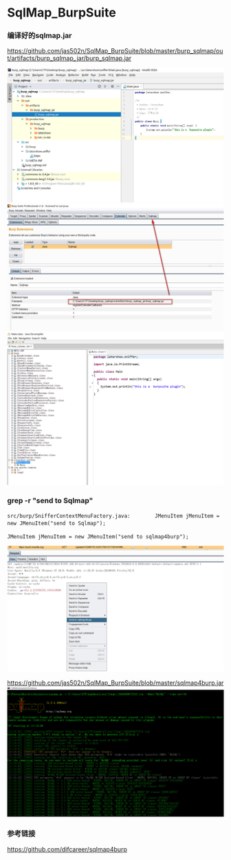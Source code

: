 # SqlMap_BurpSuite


### 编译好的sqlmap.jar 

https://github.com/jas502n/SqlMap_BurpSuite/blob/master/burp_sqlmap/out/artifacts/burp_sqlmap_jar/burp_sqlmap.jar


![](./sqlmap4burp.jpg)
![](./sqlmap2burp.jpg)
![](./jd-gui.jpg)

### grep -r "send to Sqlmap"
`src/burp/SnifferContextMenuFactory.java:        JMenuItem jMenuItem = new JMenuItem("send to Sqlmap"); `

`JMenuItem jMenuItem = new JMenuItem("send to sqlmap4burp");`

![](./sqlmap4.jpg)

https://github.com/jas502n/SqlMap_BurpSuite/blob/master/sqlmap4burp.jar
![](./sql.jpg)

### 参考链接

https://github.com/difcareer/sqlmap4burp
